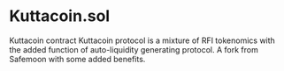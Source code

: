 # Kuttacoin.sol
Kuttacoin contract
Kuttacoin protocol is a mixture of RFI tokenomics with the added function of auto-liquidity generating protocol. A fork from Safemoon with some added benefits.

